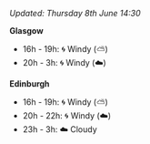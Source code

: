 *Updated: Thursday 8th June 14:30*

**Glasgow**

* 16h - 19h: :cyclone: Windy (:partly_sunny:)
* 20h - 3h: :cyclone: Windy (:cloud:)

**Edinburgh**

* 16h - 19h: :cyclone: Windy (:partly_sunny:)
* 20h - 22h: :cyclone: Windy (:cloud:)
* 23h - 3h: :cloud: Cloudy
